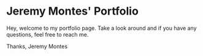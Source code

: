 # Jeremy Montes' Portfolio

Hey, welcome to my portfolio page. Take a look around and if you have any questions, feel free to reach me.

Thanks,
Jeremy Montes
